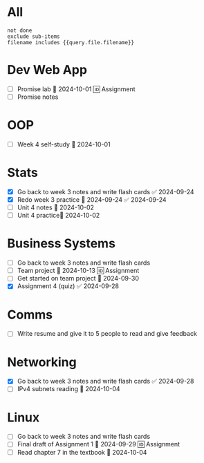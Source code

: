# All
```tasks
not done
exclude sub-items
filename includes {{query.file.filename}}
```

# Dev Web App
- [ ] Promise lab 📅 2024-10-01 🆔 Assignment
- [ ] Promise notes
# OOP
- [ ] Week 4 self-study 📅 2024-10-01 
# Stats
- [x] Go back to week 3 notes and write flash cards ✅ 2024-09-24
- [x] Redo week 3 practice 📅 2024-09-24 ✅ 2024-09-24
- [ ] Unit 4 notes 📅 2024-10-02 
- [ ] Unit 4 practice📅 2024-10-02 
# Business Systems
- [ ] Go back to week 3 notes and write flash cards
- [ ] Team project 📅 2024-10-13 🆔 Assignment
- [ ] Get started on team project 📅 2024-09-30 
- [x] Assignment 4 (quiz) ✅ 2024-09-28
# Comms
- [ ] Write resume and give it to 5 people to read and give feedback
# Networking
- [x] Go back to week 3 notes and write flash cards ✅ 2024-09-28
- [ ] IPv4 subnets reading 📅 2024-10-04 
# Linux
- [ ] Go back to week 3 notes and write flash cards
- [ ] Final draft of Assignment 1 📅 2024-09-29 🆔 Assignment
- [ ] Read chapter 7 in the textbook 📅 2024-10-04 
